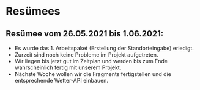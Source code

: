 # Resümees

## Resümee vom 26.05.2021 bis 1.06.2021:
* Es wurde das 1. Arbeitspaket (Erstellung der Standorteingabe) erledigt.
* Zurzeit sind noch keine Probleme im Projekt aufgetreten.
* Wir liegen bis jetzt gut im Zeitplan und werden bis zum Ende wahrscheinlich fertig mit unserem Projekt.
* Nächste Woche wollen wir die Fragments fertigstellen und die entsprechende Wetter-API einbauen.
